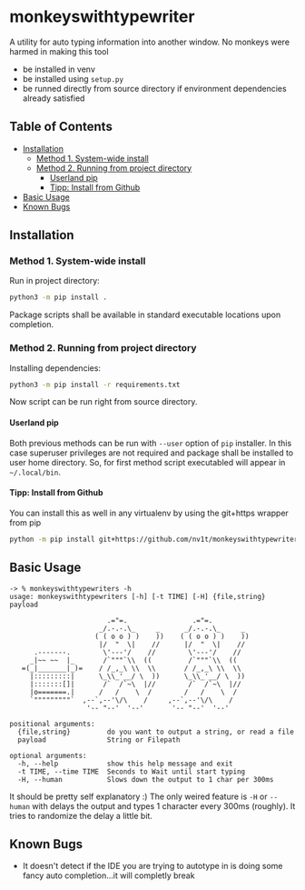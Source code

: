 monkeyswithtypewriter
=====================
A utility for auto typing information into another window. 
No monkeys were harmed in making this tool

* be installed in venv
* be installed using `setup.py`
* be runned directly from source directory if environment dependencies already satisfied

## Table of Contents
  * [Installation](#installation)
    + [Method 1. System-wide install](#method-1-system-wide-install)
    + [Method 2. Running from project directory](#method-2-running-from-project-directory)
      - [Userland pip](#userland-pip)
      - [Tipp: Install from Github](#tipp--install-from-github)
  * [Basic Usage](#basic-usage)
  * [Known Bugs](#known-bugs)

## Installation

### Method 1. System-wide install

Run in project directory:

```bash
python3 -m pip install .
```

Package scripts shall be available in standard executable locations upon completion.

### Method 2. Running from project directory

Installing dependencies:


```bash
python3 -m pip install -r requirements.txt
```

Now script can be run right from source directory.

#### Userland pip

Both previous methods can be run with `--user` option of `pip` installer. In this case superuser privileges are not required and package shall be installed to user home directory. So, for first method script executabled will appear in `~/.local/bin`.

#### Tipp: Install from Github

You can install this as well in any virtualenv by using the git+https wrapper from pip
```bash
python -m pip install git+https://github.com/nv1t/monkeyswithtypewriters
```

## Basic Usage

```plain
-> % monkeyswithtypewriters -h
usage: monkeyswithtypewriters [-h] [-t TIME] [-H] {file,string} payload

                        .="=.                .="=.
                      _/.-.-.\_     _      _/.-.-.\_     _
                     ( ( o o ) )    ))    ( ( o o ) )    ))
                      |/  "  \|    //      |/  "  \|    //
      .-------.        \'---'/    //        \'---'/    //
     _|~~ ~~  |_       /`"""`\\  ((         /`"""`\\  ((
   =(_|_______|_)=    / /_,_\ \\  \\       / /_,_\ \\  \\
     |:::::::::|      \_\\_'__/ \  ))      \_\\_'__/ \  ))
     |:::::::[]|       /`  /`~\  |//        /`  /`~\  |//
     |o=======.|      /   /    \  /        /   /    \  /
     `"""""""""`  ,--`,--'\/\    /     ,--`,--'\/\    /
                   '-- "--'  '--'       '-- "--'  '--' 

positional arguments:
  {file,string}         do you want to output a string, or read a file
  payload               String or Filepath

optional arguments:
  -h, --help            show this help message and exit
  -t TIME, --time TIME  Seconds to Wait until start typing
  -H, --human           Slows down the output to 1 char per 300ms
  ```

  It should be pretty self explanatory :) 
  The only weired feature is `-H` or `--human` with delays the output and types 1 character every 300ms (roughly). It tries to randomize the delay a little bit.


## Known Bugs
* It doesn't detect if the IDE you are trying to autotype in is doing some fancy auto completion...it will completly break